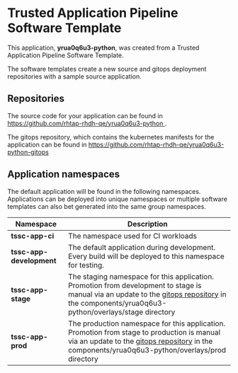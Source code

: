 # Trusted Application Pipeline Software Template

This application, **yrua0q6u3-python**, was created from a Trusted Application Pipeline Software Template.

The software templates create a new source and gitops deployment repositories with a sample source application. 

## Repositories

The source code for your application can be found in [https://github.com/rhtap-rhdh-qe/yrua0q6u3-python ](https://github.com/rhtap-rhdh-qe/yrua0q6u3-python ).
 
The gitops repository, which contains the kubernetes manifests for the application can be found in 
[https://github.com/rhtap-rhdh-qe/yrua0q6u3-python-gitops ](https://github.com/rhtap-rhdh-qe/yrua0q6u3-python-gitops ) 

## Application namespaces 

The default application will be found in the following namespaces. Applications can be deployed into unique namespaces or multiple software templates can also bet generated into the same group namespaces.  

|  Namespace   |  Description   |  
| -------- | -------- |
| **tssc-app-ci** | The namespace used for CI workloads |
| **tssc-app-development** | The default application during development. Every build will be deployed to this namespace for testing. |
| **tssc-app-stage** | The staging namespace for this application. Promotion from development to stage is manual via an update to the [gitops repository](https://github.com/rhtap-rhdh-qe/yrua0q6u3-python-gitops ) in the components/yrua0q6u3-python/overlays/stage directory |
| **tssc-app-prod** | The production namespace for this application. Promotion from stage to production is manual via an update to the [gitops repository](https://github.com/rhtap-rhdh-qe/yrua0q6u3-python-gitops ) in the components/yrua0q6u3-python/overlays/prod directory |